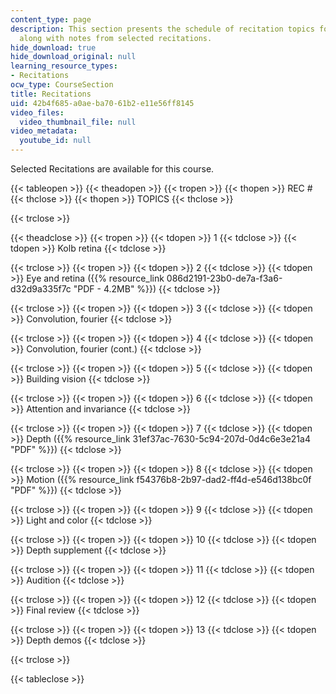 ```yaml
---
content_type: page
description: This section presents the schedule of recitation topics for the course
  along with notes from selected recitations.
hide_download: true
hide_download_original: null
learning_resource_types:
- Recitations
ocw_type: CourseSection
title: Recitations
uid: 42b4f685-a0ae-ba70-61b2-e11e56ff8145
video_files:
  video_thumbnail_file: null
video_metadata:
  youtube_id: null
---
```


Selected Recitations are available for this course.

{{< tableopen >}}
{{< theadopen >}}
{{< tropen >}}
{{< thopen >}}
REC #
{{< thclose >}}
{{< thopen >}}
TOPICS
{{< thclose >}}

{{< trclose >}}

{{< theadclose >}}
{{< tropen >}}
{{< tdopen >}}
1
{{< tdclose >}}
{{< tdopen >}}
Kolb retina
{{< tdclose >}}

{{< trclose >}}
{{< tropen >}}
{{< tdopen >}}
2
{{< tdclose >}}
{{< tdopen >}}
Eye and retina ({{% resource_link 086d2191-23b0-de7a-f3a6-d32d9a335f7c "PDF - 4.2MB" %}})
{{< tdclose >}}

{{< trclose >}}
{{< tropen >}}
{{< tdopen >}}
3
{{< tdclose >}}
{{< tdopen >}}
Convolution, fourier
{{< tdclose >}}

{{< trclose >}}
{{< tropen >}}
{{< tdopen >}}
4
{{< tdclose >}}
{{< tdopen >}}
Convolution, fourier (cont.)
{{< tdclose >}}

{{< trclose >}}
{{< tropen >}}
{{< tdopen >}}
5
{{< tdclose >}}
{{< tdopen >}}
Building vision
{{< tdclose >}}

{{< trclose >}}
{{< tropen >}}
{{< tdopen >}}
6
{{< tdclose >}}
{{< tdopen >}}
Attention and invariance
{{< tdclose >}}

{{< trclose >}}
{{< tropen >}}
{{< tdopen >}}
7
{{< tdclose >}}
{{< tdopen >}}
Depth ({{% resource_link 31ef37ac-7630-5c94-207d-0d4c6e3e21a4 "PDF" %}})
{{< tdclose >}}

{{< trclose >}}
{{< tropen >}}
{{< tdopen >}}
8
{{< tdclose >}}
{{< tdopen >}}
Motion ({{% resource_link f54376b8-2b97-dad2-ff4d-e546d138bc0f "PDF" %}})
{{< tdclose >}}

{{< trclose >}}
{{< tropen >}}
{{< tdopen >}}
9
{{< tdclose >}}
{{< tdopen >}}
Light and color
{{< tdclose >}}

{{< trclose >}}
{{< tropen >}}
{{< tdopen >}}
10
{{< tdclose >}}
{{< tdopen >}}
Depth supplement
{{< tdclose >}}

{{< trclose >}}
{{< tropen >}}
{{< tdopen >}}
11
{{< tdclose >}}
{{< tdopen >}}
Audition
{{< tdclose >}}

{{< trclose >}}
{{< tropen >}}
{{< tdopen >}}
12
{{< tdclose >}}
{{< tdopen >}}
Final review
{{< tdclose >}}

{{< trclose >}}
{{< tropen >}}
{{< tdopen >}}
13
{{< tdclose >}}
{{< tdopen >}}
Depth demos
{{< tdclose >}}

{{< trclose >}}

{{< tableclose >}}